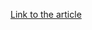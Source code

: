 [Link to the article](https://security.googleblog.com/2020/01/pha-family-highlights-bread-and-friends.html)
